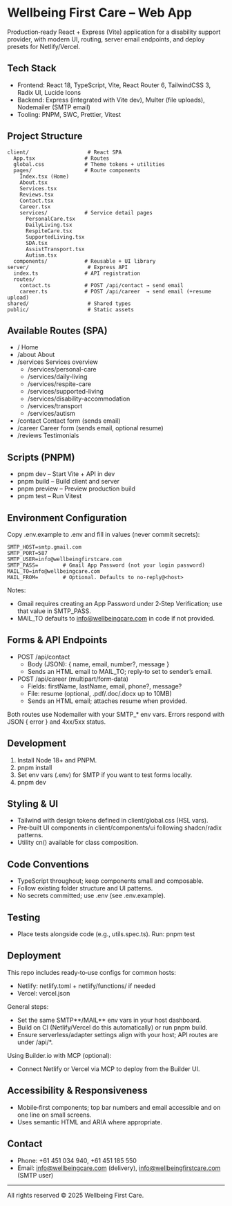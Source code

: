 # Wellbeing First Care – Web App

Production‑ready React + Express (Vite) application for a disability support provider, with modern UI, routing, server email endpoints, and deploy presets for Netlify/Vercel.

## Tech Stack

- Frontend: React 18, TypeScript, Vite, React Router 6, TailwindCSS 3, Radix UI, Lucide Icons
- Backend: Express (integrated with Vite dev), Multer (file uploads), Nodemailer (SMTP email)
- Tooling: PNPM, SWC, Prettier, Vitest

## Project Structure

```
client/                   # React SPA
  App.tsx                # Routes
  global.css             # Theme tokens + utilities
  pages/                 # Route components
    Index.tsx (Home)
    About.tsx
    Services.tsx
    Reviews.tsx
    Contact.tsx
    Career.tsx
    services/            # Service detail pages
      PersonalCare.tsx
      DailyLiving.tsx
      RespiteCare.tsx
      SupportedLiving.tsx
      SDA.tsx
      AssistTransport.tsx
      Autism.tsx
  components/            # Reusable + UI library
server/                   # Express API
  index.ts               # API registration
  routes/
    contact.ts           # POST /api/contact → send email
    career.ts            # POST /api/career  → send email (+resume upload)
shared/                   # Shared types
public/                   # Static assets
```

## Available Routes (SPA)

- / Home
- /about About
- /services Services overview
  - /services/personal-care
  - /services/daily-living
  - /services/respite-care
  - /services/supported-living
  - /services/disability-accommodation
  - /services/transport
  - /services/autism
- /contact Contact form (sends email)
- /career Career form (sends email, optional resume)
- /reviews Testimonials

## Scripts (PNPM)

- pnpm dev – Start Vite + API in dev
- pnpm build – Build client and server
- pnpm preview – Preview production build
- pnpm test – Run Vitest

## Environment Configuration

Copy .env.example to .env and fill in values (never commit secrets):

```
SMTP_HOST=smtp.gmail.com
SMTP_PORT=587
SMTP_USER=info@wellbeingfirstcare.com
SMTP_PASS=        # Gmail App Password (not your login password)
MAIL_TO=info@wellbeingcare.com
MAIL_FROM=        # Optional. Defaults to no-reply@<host>
```

Notes:

- Gmail requires creating an App Password under 2‑Step Verification; use that value in SMTP_PASS.
- MAIL_TO defaults to info@wellbeingcare.com in code if not provided.

## Forms & API Endpoints

- POST /api/contact
  - Body (JSON): { name, email, number?, message }
  - Sends an HTML email to MAIL_TO; reply‑to set to sender’s email.
- POST /api/career (multipart/form‑data)
  - Fields: firstName, lastName, email, phone?, message?
  - File: resume (optional, .pdf/.doc/.docx up to 10MB)
  - Sends an HTML email; attaches resume when provided.

Both routes use Nodemailer with your SMTP\_\* env vars. Errors respond with JSON { error } and 4xx/5xx status.

## Development

1. Install Node 18+ and PNPM.
2. pnpm install
3. Set env vars (.env) for SMTP if you want to test forms locally.
4. pnpm dev

## Styling & UI

- Tailwind with design tokens defined in client/global.css (HSL vars).
- Pre‑built UI components in client/components/ui following shadcn/radix patterns.
- Utility cn() available for class composition.

## Code Conventions

- TypeScript throughout; keep components small and composable.
- Follow existing folder structure and UI patterns.
- No secrets committed; use .env (see .env.example).

## Testing

- Place tests alongside code (e.g., utils.spec.ts). Run: pnpm test

## Deployment

This repo includes ready‑to‑use configs for common hosts:

- Netlify: netlify.toml + netlify/functions/ if needed
- Vercel: vercel.json

General steps:

- Set the same SMTP*\*/MAIL*\* env vars in your host dashboard.
- Build on CI (Netlify/Vercel do this automatically) or run pnpm build.
- Ensure serverless/adapter settings align with your host; API routes are under /api/\*.

Using Builder.io with MCP (optional):

- Connect Netlify or Vercel via MCP to deploy from the Builder UI.

## Accessibility & Responsiveness

- Mobile‑first components; top bar numbers and email accessible and on one line on small screens.
- Uses semantic HTML and ARIA where appropriate.

## Contact

- Phone: +61 451 034 940, +61 451 185 550
- Email: info@wellbeingcare.com (delivery), info@wellbeingfirstcare.com (SMTP user)

---

All rights reserved © 2025 Wellbeing First Care.
